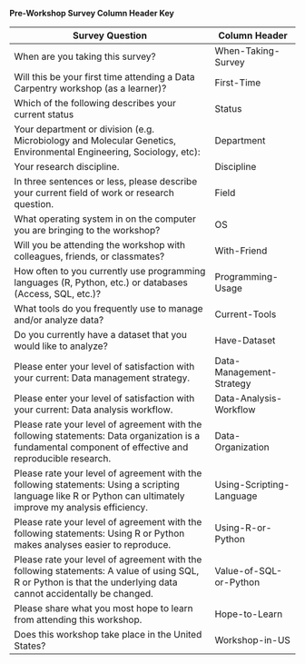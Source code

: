**Pre-Workshop Survey Column Header Key**  

Survey Question | Column Header
------------ | -------------
When are you taking this survey? | When-Taking-Survey
Will this be your first time attending a Data Carpentry workshop (as a learner)? | First-Time   
| Which of the following describes your current status      | Status |   
| Your department or division (e.g. Microbiology and Molecular Genetics, Environmental Engineering, Sociology, etc):      | Department      |   
| Your research discipline. | Discipline      |  
| In three sentences or less, please describe your current field of work or research question.       | Field |   
| What operating system in on the computer you are bringing to the workshop?      | OS      |   
| Will you be attending the workshop with colleagues, friends, or classmates? | With-Friend      |  
| How often to you currently use programming languages (R, Python, etc.) or databases (Access, SQL, etc.)?       | Programming-Usage |   
| What tools do you frequently use to manage and/or analyze data?      | Current-Tools      |   
| Do you currently have a dataset that you would like to analyze? | Have-Dataset      |  
| Please enter your level of satisfaction with your current: Data management strategy. | Data-Management-Strategy      |  
| Please enter your level of satisfaction with your current: Data analysis workflow. | Data-Analysis-Workflow      |    
| Please rate your level of agreement with the following statements: Data organization is a fundamental component of effective and reproducible research. | Data-Organization      |  
| Please rate your level of agreement with the following statements: Using a scripting language like R or Python can ultimately improve my analysis efficiency. | Using-Scripting-Language      |  
| Please rate your level of agreement with the following statements: Using R or Python makes analyses easier to reproduce. | Using-R-or-Python      |  
| Please rate your level of agreement with the following statements: A value of using SQL, R or Python is that the underlying data cannot accidentally be changed. | Value-of-SQL-or-Python      |  
| Please share what you most hope to learn from attending this workshop. | Hope-to-Learn      |  
| Does this workshop take place in the United States? | Workshop-in-US     |  
